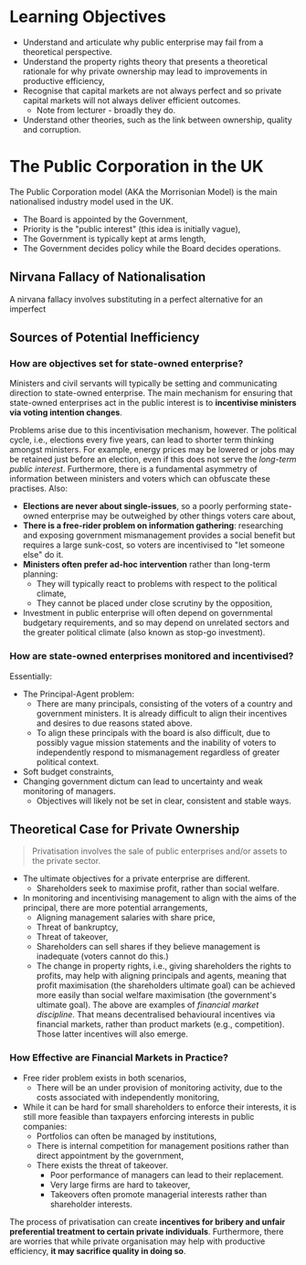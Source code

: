 # Learning Objectives
- Understand and articulate why public enterprise may fail from a theoretical perspective.
- Understand the property rights theory that presents a theoretical rationale for why private ownership may lead to improvements in productive efficiency,
- Recognise that capital markets are not always perfect and so private capital markets will not always deliver efficient outcomes.
	- Note from lecturer - broadly they do.
- Understand other theories, such as the link between ownership, quality and corruption.
# The Public Corporation in the UK
The Public Corporation model (AKA the Morrisonian Model) is the main nationalised industry model used in the UK.
- The Board is appointed by the Government,
- Priority is the "public interest" (this idea is initially vague),
- The Government is typically kept at arms length,
- The Government decides policy while the Board decides operations.
## Nirvana Fallacy of Nationalisation
A nirvana fallacy involves substituting in a perfect alternative for an imperfect 
## Sources of Potential Inefficiency
### How are objectives set for state-owned enterprise?
Ministers and civil servants will typically be setting and communicating direction to state-owned enterprise. The main mechanism for ensuring that state-owned enterprises act in the public interest is to **incentivise ministers via voting intention changes**.

Problems arise due to this incentivisation mechanism, however. The political cycle, i.e., elections every five years, can lead to shorter term thinking amongst ministers. For example, energy prices may be lowered or jobs may be retained just before an election, even if this does not serve the *long-term public interest*.
Furthermore, there is a fundamental asymmetry of information between ministers and voters which can obfuscate these practises. Also:
- **Elections are never about single-issues**, so a poorly performing state-owned enterprise may be outweighed by other things voters care about,
- **There is a free-rider problem on information gathering**: researching and exposing government mismanagement provides a social benefit but requires a large sunk-cost, so voters are incentivised to "let someone else" do it.
- **Ministers often prefer ad-hoc intervention** rather than long-term planning:
	- They will typically react to problems with respect to the political climate,
	- They cannot be placed under close scrutiny by the opposition,
- Investment in public enterprise will often depend on governmental budgetary requirements, and so may depend on unrelated sectors and the greater political climate (also known as stop-go investment).
### How are state-owned enterprises monitored and incentivised?
Essentially:
- The Principal-Agent problem:
	- There are many principals, consisting of the voters of a country and government ministers. It is already difficult to align their incentives and desires to due reasons stated above.
	- To align these principals with the board is also difficult, due to possibly vague mission statements and the inability of voters to independently respond to mismanagement regardless of greater political context.
- Soft budget constraints,
- Changing government dictum can lead to uncertainty and weak monitoring of managers.
	- Objectives will likely not be set in clear, consistent and stable ways.
## Theoretical Case for Private Ownership
> Privatisation involves the sale of public enterprises and/or assets to the private sector.
- The ultimate objectives for a private enterprise are different.
	- Shareholders seek to maximise profit, rather than social welfare.
- In monitoring and incentivising management to align with the aims of the principal, there are more potential arrangements,
	- Aligning management salaries with share price,
	- Threat of bankruptcy,
	- Threat of takeover,
	- Shareholders can sell shares if they believe management is inadequate (voters cannot do this.)
	- The change in property rights, i.e., giving shareholders the rights to profits, may help with aligning principals and agents, meaning that profit maximisation (the shareholders ultimate goal) can be achieved more easily than social welfare maximisation (the government's ultimate goal).
The above are examples of *financial market discipline*. That means decentralised behavioural incentives via financial markets, rather than product markets (e.g., competition). Those latter incentives will also emerge.
### How Effective are Financial Markets in Practice?
- Free rider problem exists in both scenarios,
	- There will be an under provision of monitoring activity, due to the costs associated with independently monitoring,
- While it can be hard for small shareholders to enforce their interests, it is still more feasible than taxpayers enforcing interests in public companies:
	- Portfolios can often be managed by institutions,
	- There is internal competition for management positions rather than direct appointment by the government,
	- There exists the threat of takeover.
		- Poor performance of managers can lead to their replacement.
		- Very large firms are hard to takeover,
		- Takeovers often promote managerial interests rather than shareholder interests.

The process of privatisation can create **incentives for bribery and unfair preferential treatment to certain private individuals**. Furthermore, there are worries that while private organisation may help with productive efficiency, **it may sacrifice quality in doing so**.
